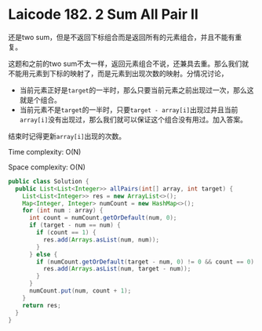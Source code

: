 # Laicode 182. 2 Sum All Pair II

还是two sum，但是不返回下标组合而是返回所有的元素组合，并且不能有重复。

这题和之前的two sum不太一样，返回元素组合不说，还兼具去重。那么我们就不能用元素到下标的映射了，而是元素到出现次数的映射。分情况讨论，
+ 当前元素正好是`target`的一半时，那么只要当前元素之前出现过一次，那么这就是个组合。
+ 当前元素不是`target`的一半时，只要`target - array[i]`出现过并且当前`array[i]`没有出现过，那么我们就可以保证这个组合没有用过。加入答案。

结束时记得更新`array[i]`出现的次数。

Time complexity: O(N)

Space complexity: O(N)

```java
public class Solution {
  public List<List<Integer>> allPairs(int[] array, int target) {
    List<List<Integer>> res = new ArrayList<>();
    Map<Integer, Integer> numCount = new HashMap<>();
    for (int num : array) {
      int count = numCount.getOrDefault(num, 0);
      if (target - num == num) {
        if (count == 1) {
          res.add(Arrays.asList(num, num));
        }
      } else {
        if (numCount.getOrDefault(target - num, 0) != 0 && count == 0) {
          res.add(Arrays.asList(num, target - num));
        }
      }
      numCount.put(num, count + 1);
    }
    return res;
  }
}
```